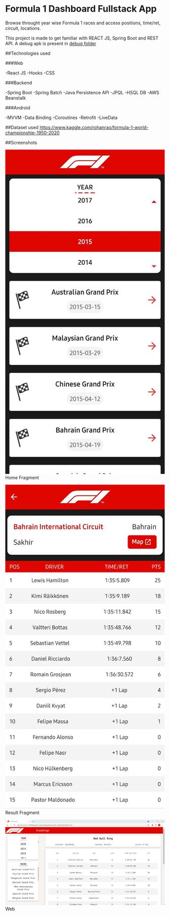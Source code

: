 # Formula 1 Dashboard Fullstack App

Browse throught year wise Formula 1 races and access positions, time/ret, circuit, locations.

This project is made to get familiar with REACT JS, Spring Boot and REST API.
A debug apk is present in [debug folder](./android/app/build/outputs/apk/debug)

##Technologies used

###Web

-React JS
-Hooks
-CSS

###Backend

-Spring Boot
-Spring Batch
-Java Persistence API
-JPQL
-HSQL DB
-AWS Beanstalk

###Android

-MVVM
-Data Binding
-Coroutines
-Retrofit
-LiveData

##Dataset used
https://www.kaggle.com/rohanrao/formula-1-world-championship-1950-2020

##Screenshots

![HomeFragment](homefragment.jpeg)
Home Fragment

![ResultFragment](resultfragment.jpeg)
Result Fragment

![WEB](web_ss.jpg)
Web
